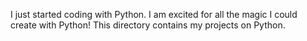 I just started coding with Python.
I am excited for all the magic I could create with Python!
This directory contains my projects on Python.
